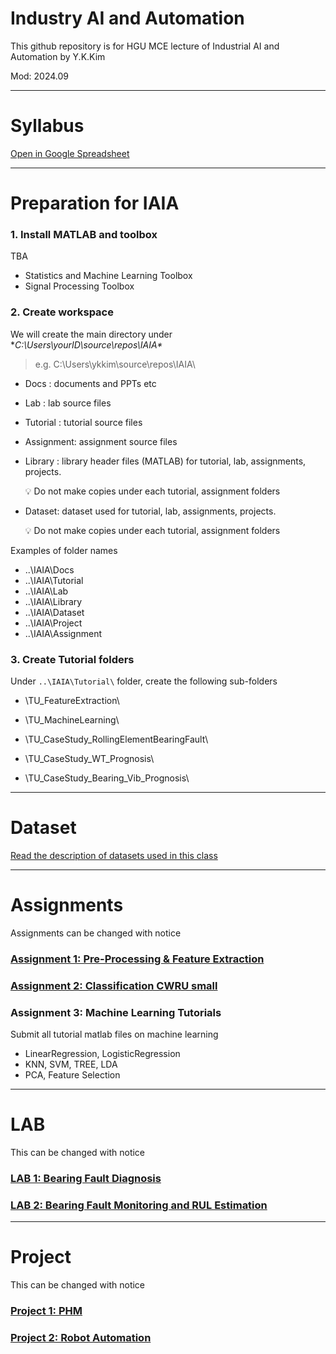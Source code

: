 # Industry AI and Automation

This github repository is for HGU MCE lecture of Industrial AI and Automation by Y.K.Kim

Mod: 2024.09

---
# Syllabus

[Open in Google Spreadsheet](https://docs.google.com/spreadsheets/d/1LbPzU5BaNWJbxIxk2sqOFMV-4e7cGteo/edit?gid=1264579071#gid=1264579071) 



---



# **Preparation for IAIA**

### 1. Install MATLAB and toolbox
TBA
* Statistics and Machine Learning Toolbox
* Signal Processing Toolbox



### 2. Create workspace

We will create the main directory under **C:\Users\yourID\source\repos\IAIA\**

> e.g. C:\Users\ykkim\source\repos\IAIA\

- Docs : documents and PPTs etc

- Lab : lab source files

- Tutorial : tutorial source files

- Assignment: assignment source files

- Library : library header files (MATLAB) for tutorial, lab, assignments, projects.

  <aside> 💡 Do not make copies under each tutorial, assignment folders

  </aside>

- Dataset:  dataset used for tutorial, lab, assignments, projects.

  <aside> 💡 Do not make copies under each tutorial, assignment folders
</aside>

Examples of folder names

- ..\IAIA\Docs
- ..\IAIA\Tutorial
- ..\IAIA\Lab
- ..\IAIA\Library
- ..\IAIA\Dataset
- ..\IAIA\Project
- ..\IAIA\Assignment



### 3. Create Tutorial folders

Under `..\IAIA\Tutorial\` folder, create the following sub-folders

- \TU_FeatureExtraction\

- \\TU_MachineLearning\

- \TU_CaseStudy_RollingElementBearingFault\

- \TU_CaseStudy_WT_Prognosis\

- \TU_CaseStudy_Bearing_Vib_Prognosis\

  

---

# Dataset
[Read the description of datasets used in this class](https://github.com/ykkimhgu/HGU_IAIA/blob/main/IAIA_Dataset_Description.md)


---

# Assignments

Assignments can be changed with notice




### [Assignment 1:  Pre-Processing & Feature Extraction](https://github.com/ykkimhgu/HGU_IAIA/blob/main/IAIA_Assignment_1_FeatureExtraction.md)



### [Assignment 2:  Classification CWRU small](https://github.com/ykkimhgu/HGU_IAIA/blob/main/IAIA_Assignment_2_Classification_CWRU.md)


### Assignment 3:  Machine Learning Tutorials

Submit all tutorial matlab  files on machine learning 
*  LinearRegression, LogisticRegression
* KNN, SVM, TREE, LDA
*  PCA, Feature Selection



---



# LAB
This  can be changed with notice


### [LAB 1: Bearing Fault Diagnosis](https://github.com/ykkimhgu/HGU_IAIA/blob/main/IAIA_LAB_CWRU_BearingFaultClassification.md)



### [LAB 2:  Bearing Fault Monitoring and RUL Estimation](https://github.com/ykkimhgu/HGU_IAIA/blob/main/IAIA_LAB_Prognostic_BearingFault_RUL.md)





---
# Project 
This  can be changed with notice

### [Project 1: PHM](https://github.com/ykkimhgu/HGU_IAIA/blob/main/IAIA_Project1_PHM.md)


### [Project 2: Robot Automation](https://github.com/ykkimhgu/HGU_IAIA/blob/main/IAIA_Project2_RobotAutomation.md)





